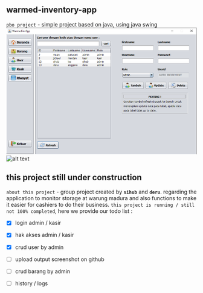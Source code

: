 ## warmed-inventory-app
` pbo project ` - simple project based on java, using java swing
![alt text](https://raw.githubusercontent.com/xXehub/warmed-inventory-app/main/screenshot/panel_user.png)
![alt text]([[http://url/to/img.png](https://github.com/xXehub/warmed-inventory-app/blob/main/screenshot/panel_user.png)](https://raw.githubusercontent.com/xXehub/warmed-inventory-app/main/screenshot/panel_user.png))
## this project still under construction
` about this project ` - group project created by **` sihub `** and **` deru `**. regarding the application to monitor storage at warung madura and also functions to make it easier for cashiers to do their business. ` this project is running / still not 100% completed `, here we provide our todo list :
- [x] login admin / kasir
- [x] hak akses admin / kasir
- [x] crud user by admin
- [ ] upload output screenshot on github
- [ ] crud barang by admin
- [ ] history / logs

